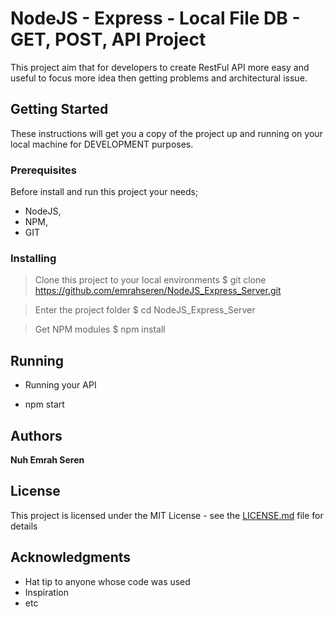 # NodeJS - Express - Local File DB - GET, POST, API Project

This project aim that for developers to create RestFul API more easy and useful to focus more idea then getting problems and architectural issue. 

## Getting Started

These instructions will get you a copy of the project up and running on your local machine for DEVELOPMENT purposes. 

### Prerequisites

Before install and run this project your needs;
- NodeJS,
- NPM,
- GIT

### Installing

>Clone this project to your local environments
$ git clone https://github.com/emrahseren/NodeJS_Express_Server.git

>Enter the project folder 
$ cd NodeJS_Express_Server

>Get NPM modules
$ npm install 

## Running 

* Running your API
- npm start

## Authors

**Nuh Emrah Seren** 

## License

This project is licensed under the MIT License - see the [LICENSE.md](LICENSE.md) file for details

## Acknowledgments

* Hat tip to anyone whose code was used
* Inspiration
* etc

